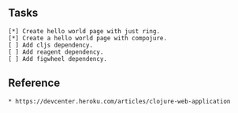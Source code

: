 ## Tasks

    [*] Create hello world page with just ring.
    [*] Create a hello world page with compojure.
    [ ] Add cljs dependency.
    [ ] Add reagent dependency.
    [ ] Add figwheel dependency.

## Reference

    * https://devcenter.heroku.com/articles/clojure-web-application
